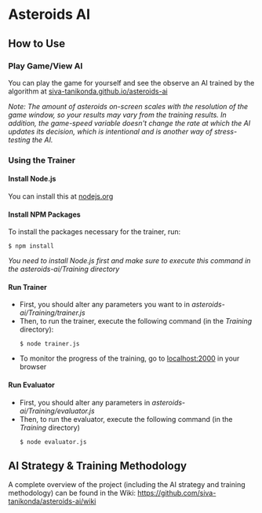# Asteroids AI
## How to Use
### Play Game/View AI
You can play the game for yourself and see the observe an AI trained by the algorithm at [siva-tanikonda.github.io/asteroids-ai](https://siva-tanikonda.github.io/asteroids-ai/)

*Note: The amount of asteroids on-screen scales with the resolution of the game window, so your results may vary from the training results. In addition, the game-speed variable doesn't change the rate at which the AI updates its decision, which is intentional and is another way of stress-testing the AI.*
### Using the Trainer
#### Install Node.js
You can install this at [nodejs.org](https://nodejs.org/)
#### Install NPM Packages
To install the packages necessary for the trainer, run:
```
$ npm install
```
*You need to install Node.js first and make sure to execute this command in the asteroids-ai/Training directory*
#### Run Trainer
* First, you should alter any parameters you want to in *asteroids-ai/Training/trainer.js*
* Then, to run the trainer, execute the following command (in the *Training* directory):
  ```
  $ node trainer.js
  ```
* To monitor the progress of the training, go to [localhost:2000](http://localhost:2000) in your browser
#### Run Evaluator
* First, you should alter any parameters in *asteroids-ai/Training/evaluator.js*
* Then, to run the evaluator, execute the following command (in the *Training* directory)
  ```
  $ node evaluator.js
  ```

## AI Strategy & Training Methodology
A complete overview of the project (including the AI strategy and training methodology) can be found in the Wiki: https://github.com/siva-tanikonda/asteroids-ai/wiki